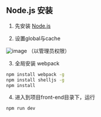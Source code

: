 
## Node.js 安装

1. 先安装 [Node.js](https://nodejs.org/dist/v6.3.1/node-v6.3.1-x64.msi)

2.  设置global与cache

![image](http://note.youdao.com/yws/res/6328/WEBRESOURCE2c67cc7a294370c0d127aecff61f291d)
（以管理员权限）

3. 全局安装 webpack
```bash
npm install webpack -g
npm install shelljs -g
npm install
```

4. 进入到项目front-end目录下，运行
```bash
npm run dev
```